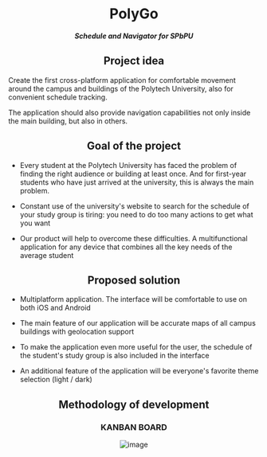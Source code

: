<div align="center">

# PolyGo
***Schedule and Navigator for SPbPU***
## Project idea  
</div>

Create the first cross-platform application for comfortable movement around the campus and buildings of the Polytech University, also for convenient schedule tracking. 

The application should also provide navigation capabilities not only inside the main building, but also in others.

<div align="center">

## Goal of the project
</div>

* Every student at the Polytech University has faced the problem of finding the right audience or building at least once. And for first-year students who have just arrived at the university, this is always the main problem.

* Constant use of the university's website to search for the schedule of your study group is tiring: you need to do too many actions to get what you want

* Our product will help to overcome these difficulties. A multifunctional application for any device that combines all the key needs of the average student

<div align="center">

## Proposed solution
</div>

* Multiplatform application. The interface will be comfortable to use on both iOS and Android

* The main feature of our application will be accurate maps of all campus buildings with geolocation support

* To make the application even more useful for the user, the schedule of the student's study group is also included in the interface

* An additional feature of the application will be everyone's favorite theme selection (light / dark)

<div align="center">

## Methodology of development
### KANBAN BOARD
![image](https://user-images.githubusercontent.com/70410264/219221355-66dea20f-390e-4e0c-b36c-5c07818e1fa9.png)
</div>

<div align="center">

</div>
